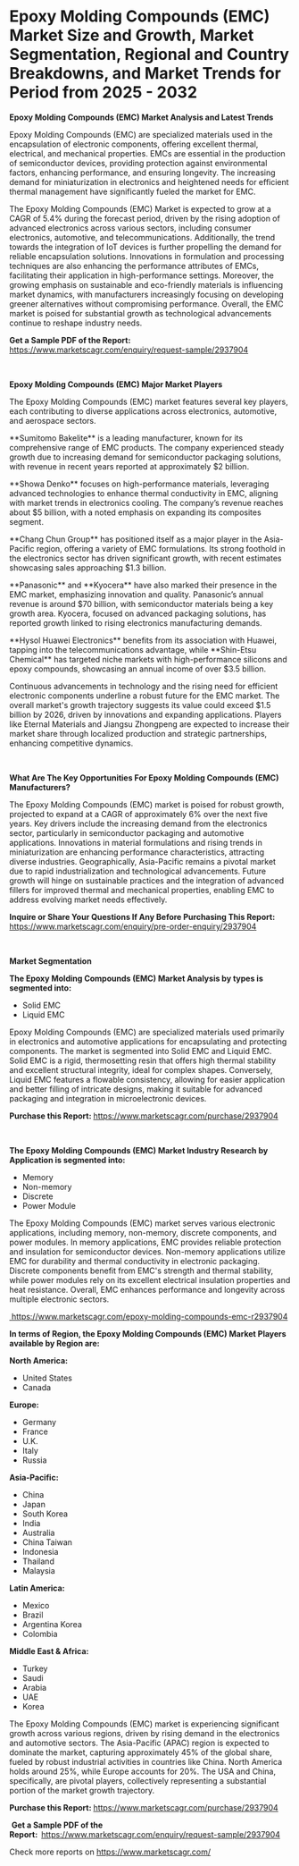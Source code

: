 <p><h1>Epoxy Molding Compounds (EMC) Market Size and Growth, Market Segmentation, Regional and Country Breakdowns, and Market Trends for Period from 2025 -  2032</h1></p><p><strong>Epoxy Molding Compounds (EMC) Market Analysis and Latest Trends</strong></p>
<p><p>Epoxy Molding Compounds (EMC) are specialized materials used in the encapsulation of electronic components, offering excellent thermal, electrical, and mechanical properties. EMCs are essential in the production of semiconductor devices, providing protection against environmental factors, enhancing performance, and ensuring longevity. The increasing demand for miniaturization in electronics and heightened needs for efficient thermal management have significantly fueled the market for EMC.</p><p>The Epoxy Molding Compounds (EMC) Market is expected to grow at a CAGR of 5.4% during the forecast period, driven by the rising adoption of advanced electronics across various sectors, including consumer electronics, automotive, and telecommunications. Additionally, the trend towards the integration of IoT devices is further propelling the demand for reliable encapsulation solutions. Innovations in formulation and processing techniques are also enhancing the performance attributes of EMCs, facilitating their application in high-performance settings. Moreover, the growing emphasis on sustainable and eco-friendly materials is influencing market dynamics, with manufacturers increasingly focusing on developing greener alternatives without compromising performance. Overall, the EMC market is poised for substantial growth as technological advancements continue to reshape industry needs.</p></p>
<p><strong>Get a Sample PDF of the Report:&nbsp;</strong> <a href="https://www.marketscagr.com/enquiry/request-sample/2937904?utm_campaign=2453&utm_medium=2&utm_source=Github&utm_content=ia&utm_term=14032025&utm_id=epoxy-molding-compounds-emc">https://www.marketscagr.com/enquiry/request-sample/2937904</a></p>
<p>&nbsp;</p>
<p><strong>Epoxy Molding Compounds (EMC) Major Market Players</strong></p>
<p><p>The Epoxy Molding Compounds (EMC) market features several key players, each contributing to diverse applications across electronics, automotive, and aerospace sectors. </p><p>**Sumitomo Bakelite** is a leading manufacturer, known for its comprehensive range of EMC products. The company experienced steady growth due to increasing demand for semiconductor packaging solutions, with revenue in recent years reported at approximately $2 billion.</p><p>**Showa Denko** focuses on high-performance materials, leveraging advanced technologies to enhance thermal conductivity in EMC, aligning with market trends in electronics cooling. The company’s revenue reaches about $5 billion, with a noted emphasis on expanding its composites segment.</p><p>**Chang Chun Group** has positioned itself as a major player in the Asia-Pacific region, offering a variety of EMC formulations. Its strong foothold in the electronics sector has driven significant growth, with recent estimates showcasing sales approaching $1.3 billion.</p><p>**Panasonic** and **Kyocera** have also marked their presence in the EMC market, emphasizing innovation and quality. Panasonic’s annual revenue is around $70 billion, with semiconductor materials being a key growth area. Kyocera, focused on advanced packaging solutions, has reported growth linked to rising electronics manufacturing demands.</p><p>**Hysol Huawei Electronics** benefits from its association with Huawei, tapping into the telecommunications advantage, while **Shin-Etsu Chemical** has targeted niche markets with high-performance silicons and epoxy compounds, showcasing an annual income of over $3.5 billion.</p><p>Continuous advancements in technology and the rising need for efficient electronic components underline a robust future for the EMC market. The overall market's growth trajectory suggests its value could exceed $1.5 billion by 2026, driven by innovations and expanding applications. Players like Eternal Materials and Jiangsu Zhongpeng are expected to increase their market share through localized production and strategic partnerships, enhancing competitive dynamics.</p></p>
<p>&nbsp;</p>
<p><strong>What Are The Key Opportunities For Epoxy Molding Compounds (EMC) Manufacturers?</strong></p>
<p><p>The Epoxy Molding Compounds (EMC) market is poised for robust growth, projected to expand at a CAGR of approximately 6% over the next five years. Key drivers include the increasing demand from the electronics sector, particularly in semiconductor packaging and automotive applications. Innovations in material formulations and rising trends in miniaturization are enhancing performance characteristics, attracting diverse industries. Geographically, Asia-Pacific remains a pivotal market due to rapid industrialization and technological advancements. Future growth will hinge on sustainable practices and the integration of advanced fillers for improved thermal and mechanical properties, enabling EMC to address evolving market needs effectively.</p></p>
<p><strong>Inquire or Share Your Questions If Any Before Purchasing This Report:</strong> <a href="https://www.marketscagr.com/enquiry/pre-order-enquiry/2937904?utm_campaign=2453&utm_medium=2&utm_source=Github&utm_content=ia&utm_term=14032025&utm_id=epoxy-molding-compounds-emc">https://www.marketscagr.com/enquiry/pre-order-enquiry/2937904</a></p>
<p>&nbsp;</p>
<p><strong>Market Segmentation</strong></p>
<p><strong>The Epoxy Molding Compounds (EMC) Market Analysis by types is segmented into:</strong></p>
<p><ul><li>Solid EMC</li><li>Liquid EMC</li></ul></p>
<p><p>Epoxy Molding Compounds (EMC) are specialized materials used primarily in electronics and automotive applications for encapsulating and protecting components. The market is segmented into Solid EMC and Liquid EMC. Solid EMC is a rigid, thermosetting resin that offers high thermal stability and excellent structural integrity, ideal for complex shapes. Conversely, Liquid EMC features a flowable consistency, allowing for easier application and better filling of intricate designs, making it suitable for advanced packaging and integration in microelectronic devices.</p></p>
<p><strong>Purchase this Report:&nbsp;</strong><a href="https://www.marketscagr.com/purchase/2937904?utm_campaign=2453&utm_medium=2&utm_source=Github&utm_content=ia&utm_term=14032025&utm_id=epoxy-molding-compounds-emc">https://www.marketscagr.com/purchase/2937904</a></p>
<p>&nbsp;</p>
<p><strong>The Epoxy Molding Compounds (EMC) Market Industry Research by Application is segmented into:</strong></p>
<p><ul><li>Memory</li><li>Non-memory</li><li>Discrete</li><li>Power Module</li></ul></p>
<p><p>The Epoxy Molding Compounds (EMC) market serves various electronic applications, including memory, non-memory, discrete components, and power modules. In memory applications, EMC provides reliable protection and insulation for semiconductor devices. Non-memory applications utilize EMC for durability and thermal conductivity in electronic packaging. Discrete components benefit from EMC's strength and thermal stability, while power modules rely on its excellent electrical insulation properties and heat resistance. Overall, EMC enhances performance and longevity across multiple electronic sectors.</p></p>
<p><a href="https://www.marketscagr.com/epoxy-molding-compounds-emc-r2937904?utm_campaign=2453&utm_medium=2&utm_source=Github&utm_content=ia&utm_term=14032025&utm_id=epoxy-molding-compounds-emc">&nbsp;https://www.marketscagr.com/epoxy-molding-compounds-emc-r2937904</a></p>
<p><strong>In terms of Region, the Epoxy Molding Compounds (EMC) Market Players available by Region are:</strong></p>
<p>
    <p> <strong> North America: </strong>
        <ul>
            <li>United States</li>
            <li>Canada</li>
        </ul>
        </p> 
    <p> <strong> Europe: </strong>
        <ul>
            <li>Germany</li>
            <li>France</li>
            <li>U.K.</li>
            <li>Italy</li>
            <li>Russia</li>
        </ul>
        </p> 
    <p> <strong> Asia-Pacific: </strong>
        <ul>
            <li>China</li>
            <li>Japan</li>
            <li>South Korea</li>
            <li>India</li>
            <li>Australia</li>
            <li>China Taiwan</li>
            <li>Indonesia</li>
            <li>Thailand</li>
            <li>Malaysia</li>
        </ul>
        </p> 
    <p> <strong> Latin America: </strong>
        <ul>
            <li>Mexico</li>
            <li>Brazil</li>
            <li>Argentina Korea</li>
            <li>Colombia</li>
        </ul>
        </p> 
    <p> <strong> Middle East & Africa: </strong>
        <ul>
            <li>Turkey</li>
            <li>Saudi</li>
            <li>Arabia</li>
            <li>UAE</li>
            <li>Korea</li>
        </ul>
    </p>
    </p>
<p><p>The Epoxy Molding Compounds (EMC) market is experiencing significant growth across various regions, driven by rising demand in the electronics and automotive sectors. The Asia-Pacific (APAC) region is expected to dominate the market, capturing approximately 45% of the global share, fueled by robust industrial activities in countries like China. North America holds around 25%, while Europe accounts for 20%. The USA and China, specifically, are pivotal players, collectively representing a substantial portion of the market growth trajectory.</p></p>
<p><strong>Purchase this Report: </strong><a href="https://www.marketscagr.com/purchase/2937904?utm_campaign=2453&utm_medium=2&utm_source=Github&utm_content=ia&utm_term=14032025&utm_id=epoxy-molding-compounds-emc">https://www.marketscagr.com/purchase/2937904</a></p>
<p>&nbsp;<strong>Get a Sample PDF of the Report:&nbsp;&nbsp;</strong><a href="https://www.marketscagr.com/enquiry/request-sample/2937904?utm_campaign=2453&utm_medium=2&utm_source=Github&utm_content=ia&utm_term=14032025&utm_id=epoxy-molding-compounds-emc">https://www.marketscagr.com/enquiry/request-sample/2937904</a></p>
<p><strong></strong></p>
<p>Check more reports on <a href="https://www.marketscagr.com/?utm_campaign=2453&utm_medium=2&utm_source=Github&utm_content=ia&utm_term=14032025&utm_id=epoxy-molding-compounds-emc">https://www.marketscagr.com/</a></p>